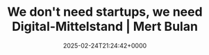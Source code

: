 ---
title: We don't need startups, we need Digital-Mittelstand | Mert Bulan
slug: 20250224T212442
date: 2025-02-24T21:24:42+0000
params:
  url: https://mertbulan.com/2025/02/24/we-dont-need-startups-we-need-digital-mittelstand/
tags:
- business
- culture
---